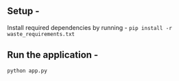 ## Setup - 

Install required dependencies by running - `pip install -r waste_requirements.txt`

## Run the application - 

`python app.py`


